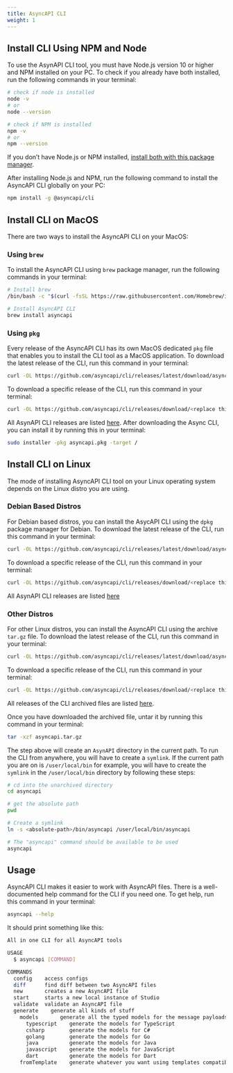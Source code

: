 ```yaml
---
title: AsyncAPI CLI
weight: 1
---
```


## Install CLI Using NPM and Node
To use the AsynAPI CLI tool, you must have Node.js version 10 or higher and NPM installed on your PC. To check if you already have both installed, run the following commands in your terminal:

```sh
# check if node is installed
node -v
# or
node --version

# check if NPM is installed
npm -v
# or
npm --version
```

If you don’t have Node.js or NPM installed, [install both with this package manager](https://nodejs.org/en/download/package-manager/).

After installing Node.js and NPM, run the following command to install the AsyncAPI CLI globally on your PC:
```sh
npm install -g @asyncapi/cli
```

## Install CLI on MacOS
There are two ways to install the AsyncAPI CLI on your MacOS:

### Using `brew`
To install the AsyncAPI CLI using `brew` package manager, run the following commands in your terminal:
```sh
# Install brew
/bin/bash -c "$(curl -fsSL https://raw.githubusercontent.com/Homebrew/install/HEAD/install.sh)"

# Install AsyncAPI CLI
brew install asyncapi
```

### Using `pkg`
Every release of the AsyncAPI CLI has its own MacOS dedicated `pkg` file that enables you to install the CLI tool as a MacOS application. 
To download the latest release of the CLI, run this command in your terminal:
```sh
curl -OL https://github.com/asyncapi/cli/releases/latest/download/asyncapi.pkg
```

To download a specific release of the CLI, run this command in your terminal:
```sh
curl -OL https://github.com/asyncapi/cli/releases/download/<replace this with the specific CLI version e.g v0.13.0>/asyncapi.pkg
```

All AsynAPI CLI releases are listed [here](https://github.com/asyncapi/cli/releases).
After downloading the Async CLI, you can install it by running this in your terminal:
```sh
sudo installer -pkg asyncapi.pkg -target /
```

## Install CLI on Linux
The mode of installing AsyncAPI CLI tool on your Linux operating system depends on the Linux distro you are using.

### Debian Based Distros
For Debian based distros, you can install the AsycAPI CLI using the `dpkg` package manager for Debian.
To download the latest release of the CLI, run this command in your terminal:
```sh
curl -OL https://github.com/asyncapi/cli/releases/latest/download/asyncapi.deb
```

To download a specific release of the CLI, run this command in your terminal:
```sh
curl -OL https://github.com/asyncapi/cli/releases/download/<replace this with the specific CLI version e.g v0.13.0>/asyncapi.deb
```

All AsynAPI CLI releases are listed [here](https://github.com/asyncapi/cli/releases)

### Other Distros
For other Linux distros, you can install the AsyncAPI CLI using the archive `tar.gz` file. To download the latest release of the CLI, run this command in your terminal:
```sh
curl -OL https://github.com/asyncapi/cli/releases/latest/download/asyncapi.tar.gz
```

To download a specific release of the CLI, run this command in your terminal:
```sh
curl -OL https://github.com/asyncapi/cli/releases/download/<replace this with the specific CLI version e.g v0.13.0>/asyncapi.tar.gz
```

All releases of the CLI archived files are listed [here](https://github.com/asyncapi/cli/releases).

Once you have downloaded the archived file, untar it by running this command in your terminal:
```sh
tar -xzf asyncapi.tar.gz
```

The step above will create an `AsynAPI` directory in the current path. To run the CLI from anywhere, you will have to create a `symlink`. If the current path you are on is `/user/local/bin` for example, you will have to create the `symlink` in the `/user/local/bin` directory by following these steps:
```sh
# cd into the unarchived directory
cd asyncapi

# get the absolute path
pwd

# Create a symlink
ln -s <absolute-path>/bin/asyncapi /user/local/bin/asyncapi

# The "asyncapi" command should be available to be used
asyncapi
```

## Usage
AsyncAPI CLI makes it easier to work with AsyncAPI files. There is a well-documented help command for the CLI if you need one. To get help, run this command in your terminal:
```sh
asyncapi --help
```

It should print something like this:
```sh
All in one CLI for all AsyncAPI tools

USAGE
  $ asyncapi [COMMAND]

COMMANDS
  config    access configs
  diff      find diff between two AsyncAPI files
  new       creates a new AsyncAPI file
  start     starts a new local instance of Studio
  validate  validate an AsyncAPI file
  generate    generate all kinds of stuff
    models       generate all the typed models for the message payloads defined in the AsyncAPI file
      typescript    generate the models for TypeScript
      csharp        generate the models for C#
      golang        generate the models for Go
      java          generate the models for Java
      javascript    generate the models for JavaScript
      dart          generate the models for Dart
    fromTemplate    generate whatever you want using templates compatible with AsyncAPI Generator 
```
